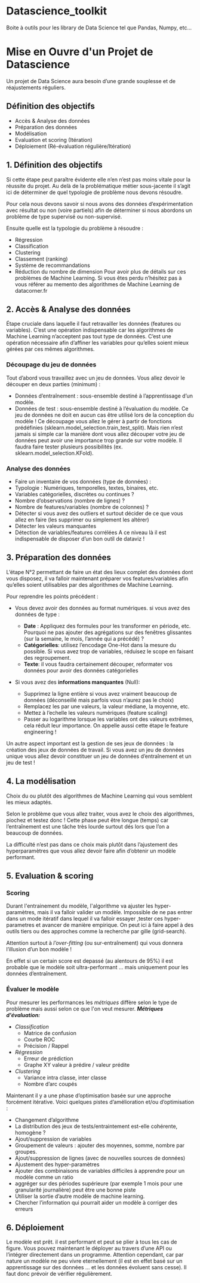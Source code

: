 # Datascience_toolkit
Boite à outils pour les library de Data Science tel que Pandas, Numpy, etc...

# Mise en Ouvre d'un Projet de Datascience

Un projet de Data Science aura besoin d’une grande souplesse et de réajustements réguliers.

## Définition des objectifs
- Accès & Analyse des données
- Préparation des données
- Modélisation
- Evaluation et scoring (Itération)
- Déploiement (Ré-évaluation régulière/Itération)

## 1. Définition des objectifs
Si cette étape peut paraître évidente elle n’en n’est pas moins vitale pour la réussite du projet. Au delà de la problématique métier sous-jacente il s’agit ici de déterminer de quel typologie de problème nous devons résoudre.

Pour cela nous devons savoir si nous avons des données d’expérimentation avec résultat ou non (voire partiels) afin de déterminer si nous abordons un problème de type supervisé ou non-supervisé.

Ensuite quelle est la typologie du problème à résoudre :

- Régression
- Classification
- Clustering
- Classement (ranking)
- Système de recommandations
- Réduction du nombre de dimension
Pour avoir plus de détails sur ces problèmes de Machine Learning. Si vous êtes perdu n’hésitez pas à vous référer au memento des algorithmes de Machine Learning de datacorner.fr

## 2. Accès & Analyse des données
Étape cruciale dans laquelle il faut retravailler les données (features ou variables). C’est une opération indispensable car les algorithmes de Machine Learning n’acceptent pas tout type de données. 
C’est une opération nécessaire afin d’affiner les variables pour qu’elles soient mieux gérées par ces mêmes algorithmes.

### Découpage du jeu de données
Tout d’abord vous travaillez avec un jeu de données. Vous allez devoir le découper en deux parties (minimum) :

- Données d’entraînement : sous-ensemble destiné à l’apprentissage d’un modèle.
- Données de test : sous-ensemble destiné à l’évaluation du modèle. Ce jeu de données ne doit en aucun cas être utilisé lors de la conception du modèle !
Ce découpage vous allez le gérer à partir de fonctions prédéfinies (sklearn.model_selection.train_test_split). Mais rien n’est jamais si simple car la manière dont vous allez découper votre jeu de données peut avoir une importance trop grande sur votre modèle.
Il faudra faire tester plusieurs possibilités (ex. sklearn.model_selection.KFold).

### Analyse des données

- Faire un inventaire de vos données (type de données) :
- Typologie : Numériques, temporelles, textes, binaires, etc.
- Variables catégorielles, discrètes ou continues ?
- Nombre d’observations (nombre de lignes) ?
- Nombre de features/variables (nombre de colonnes) ?
- Détecter si vous avez des outliers et surtout décider de ce que vous allez en faire (les supprimer ou simplement les altérer)
- Détecter les valeurs manquantes
- Détection de variables/features corrélées
A ce niveau là il est indispensable de disposer d’un bon outil de dataviz !

## 3. Préparation des données
L’étape N°2 permettant de faire un état des lieux complet des données dont vous disposez, il va falloir maintenant préparer vos features/variables afin qu’elles soient utilisables par des algorithmes de Machine Learning.

Pour reprendre les points précédent :

- Vous devez avoir des données au format numériques. si vous avez des données de type :
    - **Date** : Appliquez des formules pour les transformer en période, etc. Pourquoi ne pas ajouter des agrégations sur des fenêtres glissantes (sur la semaine, le mois, l’année qui a précédé) ?
    - **Catégorielles**: utilisez l’encodage One-Hot dans la mesure du possible. Si vous avez trop de variables, réduisez le scope en faisant des regroupement.
    - **Texte**: il vous faudra certainement découper, reformater vos données pour avoir des données catégorielles

- Si vous avez des **informations manquantes** (Null):
  - Supprimez la ligne entière si vous avez vraiment beaucoup de données (déconseillé mais parfois vous n’aurez pas le choix)
  - Remplacez les par une valeurs, la valeur médiane, la moyenne, etc.
  - Mettez à l’echelle les valeurs numériques (feature scaling)
  - Passer au logarithme lorsque les variables ont des valeurs extrêmes, cela réduit leur importance.
On appelle aussi cette étape le feature engineering !

Un autre aspect important est la gestion de ses jeux de données : la création des jeux de données de travail. Si vous avez un jeu de données unique vous allez devoir constituer un jeu de données d’entraînement et un jeu de test !

## 4. La modélisation
Choix du ou plutôt des algorithmes de Machine Learning qui vous semblent les mieux adaptés.

Selon le problème que vous allez traiter, vous avez le choix des algorithmes, piochez et testez donc ! Cette phase peut être longue (temps) car l’entraînement est une tâche très lourde surtout dés lors que l’on a beaucoup de données.

La difficulté n’est pas dans ce choix mais plutôt dans l’ajustement des hyperparamètres que vous allez devoir faire afin d’obtenir un modèle performant.

## 5. Evaluation & scoring
### Scoring
Durant l'entrainement du modèle, l'algorithme va ajuster les hyper-paramètres, mais il va falloir valider un modèle. Impossible de ne pas entrer dans un mode itératif dans lequel il va falloir essayer ,tester ces hyper-parametres et avancer de manière empirique.
On peut ici à faire appel à des outils tiers ou des approches comme la recherche par gille (grid-search).

Attention surtout à *l’over-fitting* (ou sur-entraînement) qui vous donnera l’illusion d’un bon modèle !

En effet si un certain score est depassé (au alentours de 95%) il est probable que le modèle soit ultra-performant … mais uniquement pour les données d’entraînement.

### Évaluer le modèle
Pour mesurer les performances les *métriques* diffère selon le type de problème mais aussi selon ce que l'on veut mesurer. 
***Métriques d'évaluation:***

- *Classification*
    - Matrice de confusion
    - Courbe ROC
    - Précision / Rappel
- *Régression*
    - Erreur de prédiction
    - Graphe XY valeur à prédire / valeur prédite
- *Clustering*
    - Variance intra classe, inter classe
    - Nombre d’arc coupés
    
Maintenant il y a une phase d’optimisation basée sur une approche forcément itérative. 
Voici quelques pistes d’amélioration et/ou d’optimisation :

- Changement d’algorithme
- La distribution des jeux de tests/entraintement est-elle cohérente, homogène ?
- Ajout/suppression de variables
- Groupement de valeurs : ajouter des moyennes, somme, nombre par groupes.
- Ajout/suppression de lignes (avec de nouvelles sources de données)
- Ajustement des hyper-paramètres
- Ajouter des combinaisons de variables difficiles à apprendre pour un modèle comme un ratio
- aggréger sur des périodes supérieure (par exemple 1 mois pour une granularité journalière) peut être une bonne piste
- Utiliser la sortie d’autre modèle de machine learning.
- Chercher l’information qui pourrait aider un modèle à corriger des erreurs

## 6. Déploiement
Le modèle est prêt. il est performant et peut se plier à tous les cas de figure. Vous pouvez maintenant le déployer au travers d’une API ou l’intégrer directement dans un programme. Attention cependant, car par nature un modèle ne peu vivre eternellement (il est en effet basé sur un apprentissage sur des données … et les données évoluent sans cesse). Il faut donc prévoir de vérifier régulièrement.

